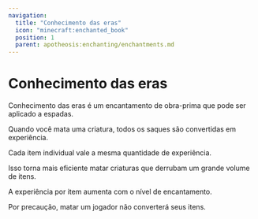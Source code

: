 ```yaml
---
navigation:
  title: "Conhecimento das eras"
  icon: "minecraft:enchanted_book"
  position: 1
  parent: apotheosis:enchanting/enchantments.md
---
```


# Conhecimento das eras

<Color id="dark_green">Conhecimento das eras</Color> é um encantamento de
obra-prima que pode ser aplicado a espadas.

Quando você mata uma criatura, todos os saques são convertidas em experiência.

Cada item individual vale a mesma quantidade de experiência.

Isso torna mais eficiente matar criaturas que derrubam um grande volume de itens.

A experiência por item aumenta com o nível de encantamento.

Por precaução, matar um jogador não converterá seus itens.

